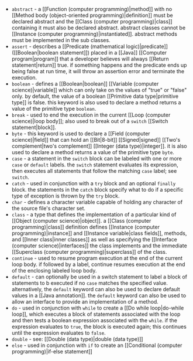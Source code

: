 - `abstract` - a [[Function (computer programming)|method]] with no [[Method body (object-oriented programming)|definition]] must be declared abstract and the [[Class (computer programming)|class]] containing it must also be declared abstract. abstract classes cannot be [[Instance (computer programming)|instantiated]]. abstract methods must be implemented in the sub classes.
- `assert` - describes a [[Predicate (mathematical logic)|predicate]] ([[Boolean|boolean statement]]) placed in a [[Java]] [[Computer program|program]] that a developer believes will always [[Return statement|return]] true. if something happens and the predicate ends up being false at run time, it will throw an assertion error and terminate the execution.
- `boolean` - defines a [[Boolean|boolean]] [[Variable (computer science)|variable]] which can only take on the values of "true" or "false" only. by default, the value of a boolean [[Primitive data type|primitive type]] is false. this keyword is also used to declare a method returns a value of the primitive type `boolean`.
- `break` - used to end the execution in the current [[Loop (computer science)|loop body]]; also used to break out of a `switch` [[Switch statement|block]].
- `byte` - this keyword is used to declare a [[Field (computer science)|field]] that can hold an [[Bit|8-bit]] [[Signed|signed]] [[Two's complement|two's complement]] [[Integer (data type)|integer]]. it is also used to declare a method returns a value of the primitive type `byte`.
- `case` - a statement in the `switch` block can be labeled with one or more `case` or `default` labels. the `switch` statement evaluates its expression, then executes all statements that follow the matching `case` label; see `switch`.
- `catch` - used in conjunction with a `try` block and an optional `finally` block. the statements in the `catch` block specify what to do if a specific type of exception is thrown by the `try` block.
- `char` - defines a character variable capable of holding any character of the source file's character set.
- `class` - a type that defines the implementation of a particular kind of [[Object (computer science)|object]]. a [[Class (computer programming)|class]] definition defines [[Instance (computer programming)|instance]] and [[Instance variable|class fields]], methods, and [[Inner class|inner classes]] as well as specifying the [[Interface (computer science)|interfaces]] the class implements and the immediate [[Superclass (computer programming)|superclass]] of the class.
- `continue` - used to resume program execution at the end of the current loop body. if followed by a label, continue resumes execution at the end of the enclosing labeled loop body.
- `default` - can optionally be used in a switch statement to label a block of statements to b executed if no `case` matches the specified value. alternatively, the `default` keyword can also be used to declare default values in a [[Java annotation]]. the `default` keyword can also be used to allow an interface to provide an implementation of a method.
- `do` - used in conjunction with `while` to create a [[Do while loop|do-while loop]], which executes a block of statements associated with the loop and then tests a boolean expression associated with the `while`. if the expression evaluates to `true`, the block is executed again; this continues until the expression evaluates to `false`.
- `double` - see: [[Double (data type)|double (data type)]]
- `else` - used in conjunction with `if` to create an [[Conditional (computer programming)|if-else statement]]